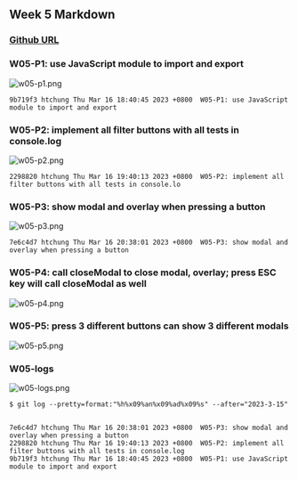 ## Week 5 Markdown

### [Github URL](https://github.com/htchung/1112-1N-js-demo-id)

### W05-P1: use JavaScript module to import and export

![w05-p1.png](https://erogcveccbzsyhbgputf.supabase.co/storage/v1/object/public/demo-xx/md_1N_img/w05-p1.png)

```
9b719f3 htchung Thu Mar 16 18:40:45 2023 +0800  W05-P1: use JavaScript module to import and export
```

### W05-P2: implement all filter buttons with all tests in console.log

![w05-p2.png](https://erogcveccbzsyhbgputf.supabase.co/storage/v1/object/public/demo-xx/md_1N_img/w05-p2.png)

```
2298820 htchung Thu Mar 16 19:40:13 2023 +0800  W05-P2: implement all filter buttons with all tests in console.lo
```

### W05-P3: show modal and overlay when pressing a button

![w05-p3.png](https://erogcveccbzsyhbgputf.supabase.co/storage/v1/object/public/demo-xx/md_1N_img/w05-p3.png)

```
7e6c4d7 htchung Thu Mar 16 20:38:01 2023 +0800  W05-P3: show modal and overlay when pressing a button
```

### W05-P4: call closeModal to close modal, overlay; press ESC key will call closeModal as well

![w05-p4.png](https://erogcveccbzsyhbgputf.supabase.co/storage/v1/object/public/demo-xx/md_1N_img/w05-p4.png)

### W05-P5: press 3 different buttons can show 3 different modals

![w05-p5.png](https://erogcveccbzsyhbgputf.supabase.co/storage/v1/object/public/demo-xx/md_1N_img/w05-p5.png)

### W05-logs

![w05-logs.png](https://erogcveccbzsyhbgputf.supabase.co/storage/v1/object/public/demo-xx/md_1N_img/w05-logs.png)

```
$ git log --pretty=format:"%h%x09%an%x09%ad%x09%s" --after="2023-3-15"


7e6c4d7 htchung Thu Mar 16 20:38:01 2023 +0800  W05-P3: show modal and overlay when pressing a button
2298820 htchung Thu Mar 16 19:40:13 2023 +0800  W05-P2: implement all filter buttons with all tests in console.log
9b719f3 htchung Thu Mar 16 18:40:45 2023 +0800  W05-P1: use JavaScript module to import and export
```
